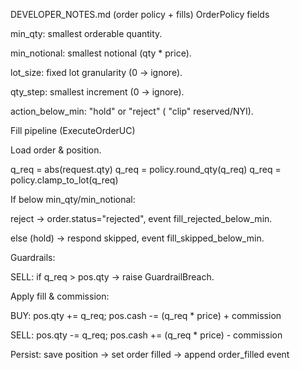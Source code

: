 DEVELOPER_NOTES.md (order policy + fills)
OrderPolicy fields

min_qty: smallest orderable quantity.

min_notional: smallest notional (qty \* price).

lot_size: fixed lot granularity (0 → ignore).

qty_step: smallest increment (0 → ignore).

action_below_min: "hold" or "reject" ( "clip" reserved/NYI).

Fill pipeline (ExecuteOrderUC)

Load order & position.

q_req = abs(request.qty)
q_req = policy.round_qty(q_req)
q_req = policy.clamp_to_lot(q_req)

If below min_qty/min_notional:

reject → order.status="rejected", event fill_rejected_below_min.

else (hold) → respond skipped, event fill_skipped_below_min.

Guardrails:

SELL: if q_req > pos.qty → raise GuardrailBreach.

Apply fill & commission:

BUY: pos.qty += q_req; pos.cash -= (q_req \* price) + commission

SELL: pos.qty -= q_req; pos.cash += (q_req \* price) - commission

Persist: save position → set order filled → append order_filled event
